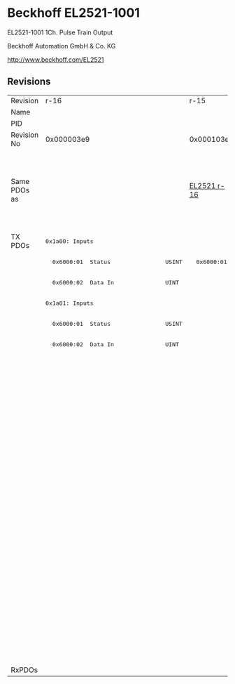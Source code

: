 # Beckhoff EL2521-1001

EL2521-1001 1Ch. Pulse Train Output

Beckhoff Automation GmbH & Co. KG

http://www.beckhoff.com/EL2521

## Revisions
<table>
<tr >
<td>Revision</td>
<td>r-16</td>
<td>r-15</td>
<td>r1000</td>
<td>r1001</td>
<td>r1002</td>
<td>r1003</td>
<td>r1004</td>
</tr>
<tr >
<td>Name</td>
<td colspan=7 align="center">EL2521-1001 1Ch. Pulse Train Output</td>
</tr>
<tr >
<td>PID</td>
<td colspan=7 align="center">0x09d93052</td>
</tr>
<tr >
<td>Revision No</td>
<td>0x000003e9</td>
<td>0x000103e9</td>
<td>0x03f803e9</td>
<td>0x03f903e9</td>
<td>0x03fa03e9</td>
<td>0x03fb03e9</td>
<td>0x03fc03e9</td>
</tr>
<tr >
<td>Same PDOs as</td>
<td></td>
<td><a href="EL2521">EL2521 r-16</a></td>
<td colspan=2 align="center"><a href="EL2521">EL2521 r1000</a><br/><a href="EL2521-0024">EL2521-0024 r1000</a><br/><a href="EL2521-0024">EL2521-0024 r1001</a><br/><a href="EL2521-0025">EL2521-0025 r1000</a><br/><a href="EL2521-0025">EL2521-0025 r1001</a></td>
<td colspan=3 align="center"><a href="EL2521">EL2521 r1003</a><br/><a href="EL2521">EL2521 r1004</a><br/><a href="EL2521">EL2521 r1005</a><br/><a href="EL2521-0024">EL2521-0024 r1002</a><br/><a href="EL2521-0024">EL2521-0024 r1003</a><br/><a href="EL2521-0024">EL2521-0024 r1004</a><br/><a href="EL2521-0025">EL2521-0025 r1002</a><br/><a href="EL2521-0025">EL2521-0025 r1003</a><br/><a href="EL2521-0025">EL2521-0025 r1004</a></td>
</tr>
<tr class="txpdo">
<td rowspan=21 valign=top>TX PDOs</td>
<td colspan=7 align="left"><pre>0x1a00: Inputs</pre></td>
<td></td>
</tr>
<tr class="txpdo">
<td><pre>  0x6000:01  Status                USINT</pre></td>
<td colspan=6 align="left"><pre>  0x6000:01  Status                UINT</pre></td>
</tr>
<tr class="txpdo">
<td colspan=7 align="left"><pre>  0x6000:02  Data In               UINT</pre></td>
</tr>
<tr class="txpdo">
<td><pre>0x1a01: Inputs</pre></td>
<td></td>
<td colspan=5 align="left"><pre>0x1a01: PTO Status</pre></td>
</tr>
<tr class="txpdo">
<td><pre>  0x6000:01  Status                USINT</pre></td>
<td colspan=6 align="left"></td>
</tr>
<tr class="txpdo">
<td><pre>  0x6000:02  Data In               UINT</pre></td>
<td colspan=6 align="left"></td>
</tr>
<tr class="txpdo">
<td colspan=2 align="left"></td>
<td colspan=2 align="left"><pre>  0x6010:01  Sel. Ack/End counter  BOOL</pre></td>
<td colspan=3 align="left"><pre>  0x6010:01  Status__Sel. Ack/End counter  BOOL</pre></td>
</tr>
<tr class="txpdo">
<td colspan=2 align="left"></td>
<td colspan=2 align="left"><pre>  0x6010:02  Ramp active           BOOL</pre></td>
<td colspan=3 align="left"><pre>  0x6010:02  Status__Ramp active   BOOL</pre></td>
</tr>
<tr class="txpdo">
<td colspan=2 align="left"></td>
<td colspan=2 align="left"><pre>  0x6010:05  Status of input target  BOOL</pre></td>
<td colspan=3 align="left"><pre>  0x6010:05  Status__Status of input target  BOOL</pre></td>
</tr>
<tr class="txpdo">
<td colspan=2 align="left"></td>
<td colspan=2 align="left"><pre>  0x6010:06  Status of input zero  BOOL</pre></td>
<td colspan=3 align="left"><pre>  0x6010:06  Status__Status of input zero  BOOL</pre></td>
</tr>
<tr class="txpdo">
<td colspan=2 align="left"></td>
<td colspan=2 align="left"><pre>  0x6010:07  Error                 BOOL</pre></td>
<td colspan=3 align="left"><pre>  0x6010:07  Status__Error         BOOL</pre></td>
</tr>
<tr class="txpdo">
<td colspan=2 align="left"></td>
<td colspan=5 align="left"><pre>0x1a02: ENC Status compact</pre></td>
</tr>
<tr class="txpdo">
<td colspan=2 align="left"></td>
<td colspan=2 align="left"><pre>  0x6020:03  Set counter done      BOOL</pre></td>
<td colspan=3 align="left"><pre>  0x6020:03  Status__Set counter done  BOOL</pre></td>
</tr>
<tr class="txpdo">
<td colspan=2 align="left"></td>
<td colspan=2 align="left"><pre>  0x6020:04  Counter underflow     BOOL</pre></td>
<td colspan=3 align="left"><pre>  0x6020:04  Status__Counter underflow  BOOL</pre></td>
</tr>
<tr class="txpdo">
<td colspan=2 align="left"></td>
<td colspan=2 align="left"><pre>  0x6020:05  Counter overflow      BOOL</pre></td>
<td colspan=3 align="left"><pre>  0x6020:05  Status__Counter overflow  BOOL</pre></td>
</tr>
<tr class="txpdo">
<td colspan=2 align="left"></td>
<td colspan=5 align="left"><pre>  0x6020:11  Counter value         UINT</pre></td>
</tr>
<tr class="txpdo">
<td colspan=2 align="left"></td>
<td colspan=5 align="left"><pre>0x1a05: ENC Status</pre></td>
</tr>
<tr class="txpdo">
<td colspan=2 align="left"></td>
<td colspan=2 align="left"><pre>  0x6020:03  Set counter done      BOOL</pre></td>
<td colspan=3 align="left"><pre>  0x6020:03  Status__Set counter done  BOOL</pre></td>
</tr>
<tr class="txpdo">
<td colspan=2 align="left"></td>
<td colspan=2 align="left"><pre>  0x6020:04  Counter underflow     BOOL</pre></td>
<td colspan=3 align="left"><pre>  0x6020:04  Status__Counter underflow  BOOL</pre></td>
</tr>
<tr class="txpdo">
<td colspan=2 align="left"></td>
<td colspan=2 align="left"><pre>  0x6020:05  Counter overflow      BOOL</pre></td>
<td colspan=3 align="left"><pre>  0x6020:05  Status__Counter overflow  BOOL</pre></td>
</tr>
<tr class="txpdo">
<td colspan=2 align="left"></td>
<td colspan=5 align="left"><pre>  0x6020:11  Counter value         UDINT</pre></td>
</tr>
<tr >
<td>RxPDOs</td>
<td colspan=7 align="left"></td>
</tr>
</table>
